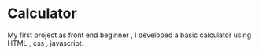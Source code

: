 # Calculator
My first project as front end beginner , I developed a basic calculator using HTML , css , javascript.

